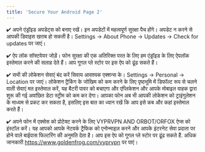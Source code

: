 ```yaml
---
title: 'Secure Your Android Page 2'
---
```


✔ अपने एंड्रॉइड अपडेट्स को बनाए रखें। इन अपडेटों में महत्वपूर्ण सुरक्षा पैच होंगे। अपडेट न करने से आपकी डिवाइस खराब हो सकती है। Settings → About Phone → Updates → Check for updates पर जाएं।

✔ ऐप लॉक सॉफ्टवेयर जोड़ें। फोन सुरक्षा की एक अतिरिक्त परत के लिए हम एंड्रॉइड के लिए ऐपलॉक इस्तेमाल करने की सलाह देते हैं। आप गूगल प्ले स्टोर पर इस ऐप को ढूंढ सकते हैं।

✔ सभी की लोकेशन सेवाएं बंद करें सिवाय आवश्यक एक्शन्स के। Settings → Personal → Location पर जाएं। लोकेशन ट्रैकिंग के जोखिम को कम करने के लिए पृष्ठभूमि में डिफॉल्ट रूप से चलने वाली सेवाएं मत इस्तेमाल करें, यह बैटरी पावर को बचाएगा और एप्लिकेशन और आपके मोबाइल वाहक द्वारा शुरू की गई अवांछित डेटा स्ट्रीम को कम कर देगा। आपका फोन अब भी आपकी लोकेशन को ट्राइंगुलेशन के माध्यम से प्रकट कर सकता है, इसलिए इस बात का ध्यान रखें कि आप इसे कब और कहां इस्तेमाल करते हैं।

✔ अपने फोन में एक्सेस को प्रोटेक्ट करने के लिए VYPRVPN AND ORBOT/ORFOX ऐप्स को इंस्टॉल करें। यह आपको आपके नेटवर्क ट्रैफिक को एनोन्माइज़ करने और आपके इंटरनेट सेवा प्रदाता पर होने वाले बाईपास फिल्टरिंग की अनुमति देता है। आप इस ऐप को गूगल प्ले स्टोर पर ढूंढ सकते हैं. अधिक जानकारी https://www.goldenfrog.com/vyprvpn पर पाएं।


